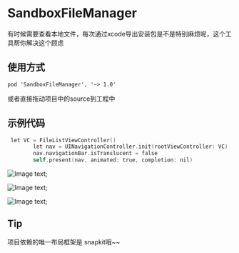 # SandboxFileManager
有时候需要查看本地文件，每次通过xcode导出安装包是不是特别麻烦呢，这个工具帮你解决这个顾虑
## 使用方式
```
pod 'SandboxFileManager', '~> 1.0'
```
或者直接拖动项目中的source到工程中
## 示例代码
```objectivec
 let VC = FileListViewController()
        let nav = UINavigationController.init(rootViewController: VC)
        nav.navigationBar.isTranslucent = false
        self.present(nav, animated: true, completion: nil)
```
![Image text](https://github.com/a254711559/SandboxFileManager/blob/master/ExampleImage/IMG_0902.PNG);

![Image text](https://github.com/a254711559/SandboxFileManager/blob/master/ExampleImage/IMG_0903.PNG);

![Image text](https://github.com/a254711559/SandboxFileManager/blob/master/ExampleImage/IMG_0904.PNG);

## Tip
项目依赖的唯一布局框架是 snapkit哦~~
